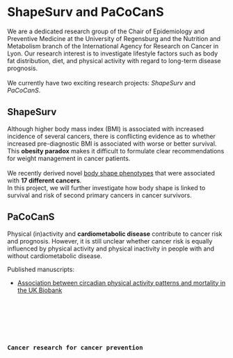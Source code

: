# ShapeSurv and PaCoCanS
We are a dedicated research group of the Chair of Epidemiology and Preventive Medicine at the University of Regensburg and the Nutrition and Metabolism branch of the International Agency for Research on Cancer in Lyon. Our research interest is to investigate lifestyle factors such as body fat distribution, diet, and physical activity with regard to long-term disease prognosis.
<br><br>We currently have two exciting research projects: _ShapeSurv_ and _PaCoCanS_.

## ShapeSurv
Although higher body mass index (BMI) is associated with increased incidence of several cancers, there is conflicting evidence as to whether increased pre-diagnostic BMI is associated with worse or better survival.
This **obesity paradox** makes it difficult to formulate clear recommendations for weight management in cancer patients.
<br></br>
We recently derived novel [body shape phenotypes](https://doi.org/10.1038/s41416-022-02071-3) that were associated with **17 different cancers**.
<br>In this project, we will further investigate how body shape is linked to survival and risk of second primary cancers in cancer survivors.</br>
##  PaCoCanS
Physical (in)activity and **cardiometabolic disease** contribute to cancer risk and prognosis.
However, it is still unclear whether cancer risk is equally influenced by physical activity and physical inactivity in people with and without cardiometabolic disease.

Published manuscripts:
- [Association between circadian physical activity patterns and mortality in the UK Biobank](https://doi.org/10.1186/s12966-023-01508-z)


<br><br>
<br><br>
<br><br>
<samp>**Cancer research for cancer prevention**</samp>
